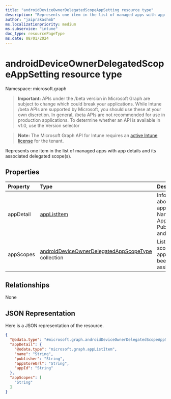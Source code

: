 ```yaml
---
title: "androidDeviceOwnerDelegatedScopeAppSetting resource type"
description: "Represents one item in the list of managed apps with app details and its associated delegated scope(s)."
author: "jaiprakashmb"
ms.localizationpriority: medium
ms.subservice: "intune"
doc_type: resourcePageType
ms.date: 08/01/2024
---
```


# androidDeviceOwnerDelegatedScopeAppSetting resource type

Namespace: microsoft.graph

> **Important:** APIs under the /beta version in Microsoft Graph are subject to change which could break your applications. While Intune /beta APIs are supported by Microsoft, you should use these at your own discretion. In general, /beta APIs are not recommended for use in production applications. To determine whether an API is available in v1.0, use the Version selector

> **Note:** The Microsoft Graph API for Intune requires an [active Intune license](https://go.microsoft.com/fwlink/?linkid=839381) for the tenant.

Represents one item in the list of managed apps with app details and its associated delegated scope(s).

## Properties
|Property|Type|Description|
|:---|:---|:---|
|appDetail|[appListItem](../resources/intune-deviceconfig-applistitem.md)|Information about the app like Name, AppStoreUrl, Publisher and AppId|
|appScopes|[androidDeviceOwnerDelegatedAppScopeType](../resources/intune-deviceconfig-androiddeviceownerdelegatedappscopetype.md) collection|List of scopes an app has been assigned.|

## Relationships
None

## JSON Representation
Here is a JSON representation of the resource.
<!-- {
  "blockType": "resource",
  "@odata.type": "microsoft.graph.androidDeviceOwnerDelegatedScopeAppSetting"
}
-->
``` json
{
  "@odata.type": "#microsoft.graph.androidDeviceOwnerDelegatedScopeAppSetting",
  "appDetail": {
    "@odata.type": "microsoft.graph.appListItem",
    "name": "String",
    "publisher": "String",
    "appStoreUrl": "String",
    "appId": "String"
  },
  "appScopes": [
    "String"
  ]
}
```